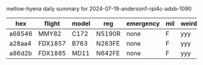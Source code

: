 mellow-hyena daily summary for 2024-07-19-anderson1-rpi4c-adsb-1090

|hex|flight|model|reg|emergency|mil|weirdo|
|--|--|--|--|--|--|--|
|a68546|MMY82|C172|N5190R|none|F|yyy|
|a28aa4|FDX1857|B763|N263FE|none|F|yyy|
|a86d2b|FDX1885|MD11|N642FE|none|F|yyy|
